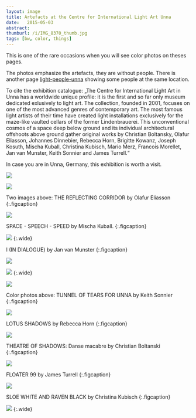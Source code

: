 ```yaml
---
layout: image
title: Artefacts at the Centre for International Light Art Unna
date:   2015-05-03
abstract: 
thumburl: /i/IMG_8370_thumb.jpg
tags: [bw, color, things]
---
```

This is one of the rare occasions when you will see color photos on theses pages. 

The photos emphasize the artefacts, they are without people. There is another page [light-people-unna]({{site.url}}/light-people-unna) showing some people at the same location. 

To cite the exhibition catalogue: „The Centre for International Light Art in Unna has a worldwide unique profile: it is the first and so far only museum dedicated exlusively to light art. The collection, founded in 2001, focuses on one of the most advanced genres of contemporary art. The most famous light artists of their time have created light installations exclusively for the maze-like vaulted cellars of the former Lindenbrauerei. This unconventional cosmos of a space deep below ground and its individual architectural offshoots above ground gather original works by Christian Boltansky, Olafur Eliasson, Johannes Dinnebier, Rebecca Horn, Brigitte Kowanz, Joseph Kosuth, Mischa Kuball, Christina Kubisch, Mario Merz, Francois Morellet, Jan van Munster, Keith Sonnier and James Turrell.“

In case you are in Unna, Germany, this exhibition is worth a visit. 

![]({{site.url}}/i/IMG_8337.jpg)

![]({{site.url}}/i/IMG_8278.jpg)

Two images above: THE REFLECTING CORRIDOR by Olafur Eliasson
{:.figcaption}

![]({{site.url}}/i/IMG_8370.jpg) 

SPACE - SPEECH - SPEED by Mischa Kuball. 
{:.figcaption}


![]({{site.url}}/i/IMG_8248.jpg)
{:.wide}

I (IN DIALOGUE) by Jan van Munster
{:.figcaption}

![]({{site.url}}/i/IMG_8252.jpg)

![]({{site.url}}/i/IMG_8366.jpg)
{:.wide}

![]({{site.url}}/i/IMG_8364.jpg)

Color photos above: TUNNEL OF TEARS FOR UNNA by Keith Sonnier
{:.figcaption}

![]({{site.url}}/i/IMG_8302.jpg)

LOTUS SHADOWS by Rebecca Horn
{:.figcaption}

![]({{site.url}}/i/IMG_8313.jpg)

THEATRE OF SHADOWS: Danse macabre by Christian Boltanski
{:.figcaption}

![]({{site.url}}/i/IMG_8308.jpg)

FLOATER 99 by James Turrell
{:.figcaption}

![]({{site.url}}/i/IMG_8265.jpg)

SLOE WHITE AND RAVEN BLACK by Christina Kubisch
{:.figcaption}

![]({{site.url}}/i/IMG_8357.jpg)
{:.wide}